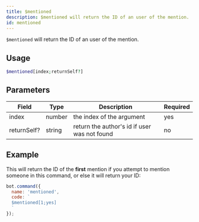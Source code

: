 ```yaml
---
title: $mentioned 
description: $mentioned will return the ID of an user of the mention.
id: mentioned
---
```


`$mentioned` will return the ID of an user of the mention.

## Usage

```php
$mentioned[index;returnSelf?]
```

## Parameters 


| Field       | Type   | Description                                  | Required |
| ----------- | ------ | -------------------------------------------- | -------- |
| index       | number | the index of the argument                    | yes      |
| returnSelf? | string | return the author's id if user was not found | no       |


## Example

This will return the ID of the **first** mention if you attempt to mention someone in this command, or else it will return your ID:

```javascript
bot.command({
  name: 'mentioned',
  code: `
  $mentioned[1;yes]
  `
});
```

